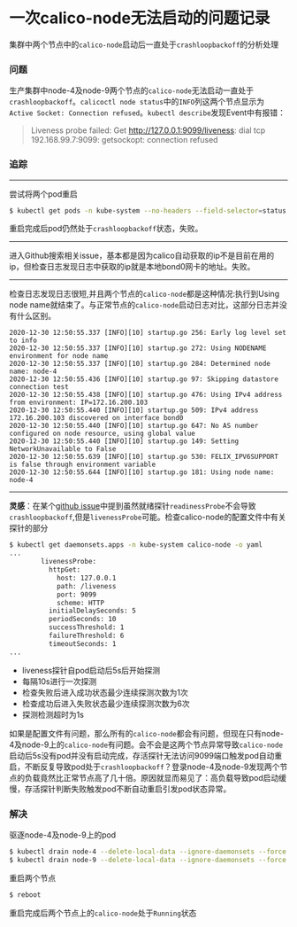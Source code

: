 # 一次calico-node无法启动的问题记录


集群中两个节点中的`calico-node`启动后一直处于`crashloopbackoff`的分析处理
<!--more-->

### 问题

生产集群中node-4及node-9两个节点的`calico-node`无法启动一直处于`crashloopbackoff`。`calicoctl node status`中的`INFO`列这两个节点显示为`Active Socket: Connection refused`。`kubectl describe`发现Event中有报错：

> 
> Liveness probe failed: Get http://127.0.0.1:9099/liveness: dial tcp 192.168.99.7:9099: getsockopt: connection refused
> 



### 追踪

---

尝试将两个pod重启

```bash
$ kubectl get pods -n kube-system --no-headers --field-selector=status.phase!=Running  | grep "calico-node" | awk '{print $1}' | xargs kubectl delete pod -n kube-system
```

重启完成后pod仍然处于`crashloopbackoff`状态，失败。

---

进入Github搜索相关issue，基本都是因为calico自动获取的ip不是目前在用的ip，但检查日志发现日志中获取的ip就是本地bond0网卡的地址。失败。

---

检查日志发现日志很短,并且两个节点的`calico-node`都是这种情况:执行到Using node name就结束了。与正常节点的`calico-node`启动日志对比，这部分日志并没有什么区别。

```
2020-12-30 12:50:55.337 [INFO][10] startup.go 256: Early log level set to info 
2020-12-30 12:50:55.337 [INFO][10] startup.go 272: Using NODENAME environment for node name 
2020-12-30 12:50:55.337 [INFO][10] startup.go 284: Determined node name: node-4
2020-12-30 12:50:55.436 [INFO][10] startup.go 97: Skipping datastore connection test 
2020-12-30 12:50:55.438 [INFO][10] startup.go 476: Using IPv4 address from environment: IP=172.16.200.103
2020-12-30 12:50:55.440 [INFO][10] startup.go 509: IPv4 address 172.16.200.103 discovered on interface bond0
2020-12-30 12:50:55.440 [INFO][10] startup.go 647: No AS number configured on node resource, using global value
2020-12-30 12:50:55.440 [INFO][10] startup.go 149: Setting NetworkUnavailable to False
2020-12-30 12:50:55.639 [INFO][10] startup.go 530: FELIX_IPV6SUPPORT is false through environment variable
2020-12-30 12:50:55.644 [INFO][10] startup.go 181: Using node name: node-4
```

---

**灵感**：在某个[github issue](https://github.com/projectcalico/calico/issues/4087)中提到虽然就绪探针`readinessProbe`不会导致`crashloopbackoff`,但是`livenessProbe`可能。检查calico-node的配置文件中有关探针的部分

```bash
$ kubectl get daemonsets.apps -n kube-system calico-node -o yaml
...
        livenessProbe:
          httpGet:
            host: 127.0.0.1
            path: /liveness
            port: 9099
            scheme: HTTP
          initialDelaySeconds: 5
          periodSeconds: 10
          successThreshold: 1
          failureThreshold: 6
          timeoutSeconds: 1
...
```

- liveness探针自pod启动后5s后开始探测
- 每隔10s进行一次探测
- 检查失败后进入成功状态最少连续探测次数为1次
- 检查成功后进入失败状态最少连续探测次数为6次
- 探测检测超时为1s

如果是配置文件有问题，那么所有的`calico-node`都会有问题，但现在只有node-4及node-9上的`calico-node`有问题。会不会是这两个节点异常导致`calico-node`启动后5s没有pod并没有启动完成，存活探针无法访问9099端口触发pod自动重启，不断反复导致pod处于`crashloopbackoff`？登录node-4及node-9发现两个节点的负载竟然比正常节点高了几十倍。原因就显而易见了：高负载导致pod启动缓慢，存活探针判断失败触发pod不断自动重启引发pod状态异常。



### 解决

驱逐node-4及node-9上的pod

```bash
$ kubectl drain node-4 --delete-local-data --ignore-daemonsets --force
$ kubectl drain node-9 --delete-local-data --ignore-daemonsets --force
```

重启两个节点

```bash
$ reboot
```

重启完成后两个节点上的`calico-node`处于`Running`状态

